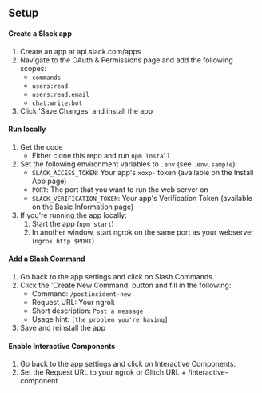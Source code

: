 ## Setup

#### Create a Slack app

1. Create an app at api.slack.com/apps
1. Navigate to the OAuth & Permissions page and add the following scopes:
    * `commands`
    * `users:read`
    * `users:read.email`
    * `chat:write:bot`
1. Click 'Save Changes' and install the app

#### Run locally
1. Get the code
    * Either clone this repo and run `npm install`
1. Set the following environment variables to `.env` (see `.env.sample`):
    * `SLACK_ACCESS_TOKEN`: Your app's `xoxp-` token (available on the Install App page)
    * `PORT`: The port that you want to run the web server on
    * `SLACK_VERIFICATION_TOKEN`: Your app's Verification Token (available on the Basic Information page)
1. If you're running the app locally:
    1. Start the app (`npm start`)
    1. In another window, start ngrok on the same port as your webserver (`ngrok http $PORT`)

#### Add a Slash Command
1. Go back to the app settings and click on Slash Commands.
1. Click the 'Create New Command' button and fill in the following:
    * Command: `/postincident-new`
    * Request URL: Your ngrok
    * Short description: `Post a message`
    * Usage hint: `[the problem you're having]`
1. Save and reinstall the app

#### Enable Interactive Components
1. Go back to the app settings and click on Interactive Components.
1. Set the Request URL to your ngrok or Glitch URL + /interactive-component
